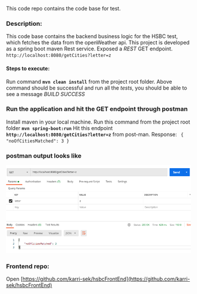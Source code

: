 This code repo contains the code base for test.
### Description:
 This code base contains the backend business logic for the HSBC test, which fetches the data from the openWeather api.
This project is developed as a spring boot maven Rest service. Exposed a *REST* GET endpoint.
` http://localhost:8080/getCities?letter=z`

#### Steps to execute:

   Run command **`mvn clean install`** from the project root folder.
Above command should be successful and run all the *tests*, you should be able to see a message *BUILD SUCCESS*

### Run the application and hit the GET endpoint through postman

   Install maven in your local machine.
   Run this command from the project root folder **`mvn spring-boot:run`**
    Hit this endpoint **```http://localhost:8080/getCities?letter=z```** from post-man.
Response:
    ``` {
       "noOfCitiesMatched": 3
     }```


### postman output looks like 
![alt text](https://github.com/karri-sek/hsbcBackend/blob/master/src/main/resources/images/backend-postman.png?raw=true)
### Frontend repo:
Open [https://github.com/karri-sek/hsbcFrontEnd](https://github.com/karri-sek/hsbcFrontEnd) 
    
